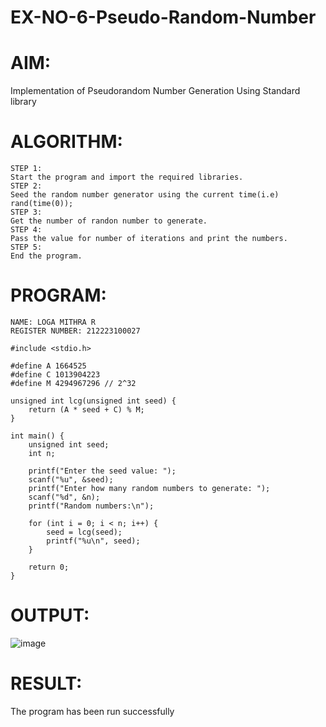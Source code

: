 # EX-NO-6-Pseudo-Random-Number

# AIM: 
Implementation of Pseudorandom Number Generation Using Standard library

# ALGORITHM:
```
STEP 1:
Start the program and import the required libraries.
STEP 2:
Seed the random number generator using the current time(i.e) rand(time(0));
STEP 3:
Get the number of randon number to generate.
STEP 4:
Pass the value for number of iterations and print the numbers.
STEP 5:
End the program.
```
# PROGRAM:
```
NAME: LOGA MITHRA R
REGISTER NUMBER: 212223100027

#include <stdio.h>

#define A 1664525
#define C 1013904223
#define M 4294967296 // 2^32

unsigned int lcg(unsigned int seed) {
    return (A * seed + C) % M;
}

int main() {
    unsigned int seed;
    int n;

    printf("Enter the seed value: ");
    scanf("%u", &seed);
    printf("Enter how many random numbers to generate: ");
    scanf("%d", &n);
    printf("Random numbers:\n");

    for (int i = 0; i < n; i++) {
        seed = lcg(seed);
        printf("%u\n", seed);
    }

    return 0;
}
```

# OUTPUT:

![image](https://github.com/user-attachments/assets/b1f2409f-8d4f-430f-a1e4-65f549a777e9)

# RESULT:
The program has been run successfully
